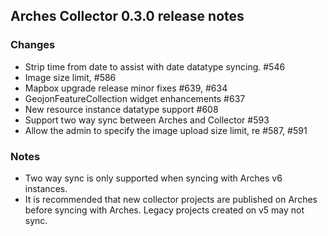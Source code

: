 Arches Collector 0.3.0 release notes
------------------------------------


### Changes
- Strip time from date to assist with date datatype syncing. #546
- Image size limit, #586 
- Mapbox upgrade release minor fixes #639, #634
- GeojonFeatureCollection widget enhancements #637
- New resource instance datatype support #608
- Support two way sync between Arches and Collector #593  
- Allow the admin to specify the image upload size limit, re #587, #591

### Notes
- Two way sync is only supported when syncing with Arches v6 instances.
- It is recommended that new collector projects are published on Arches before syncing with Arches. Legacy projects created on v5 may not sync.
